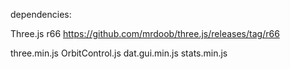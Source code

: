 dependencies:

Three.js r66
https://github.com/mrdoob/three.js/releases/tag/r66

three.min.js
OrbitControl.js
dat.gui.min.js
stats.min.js
